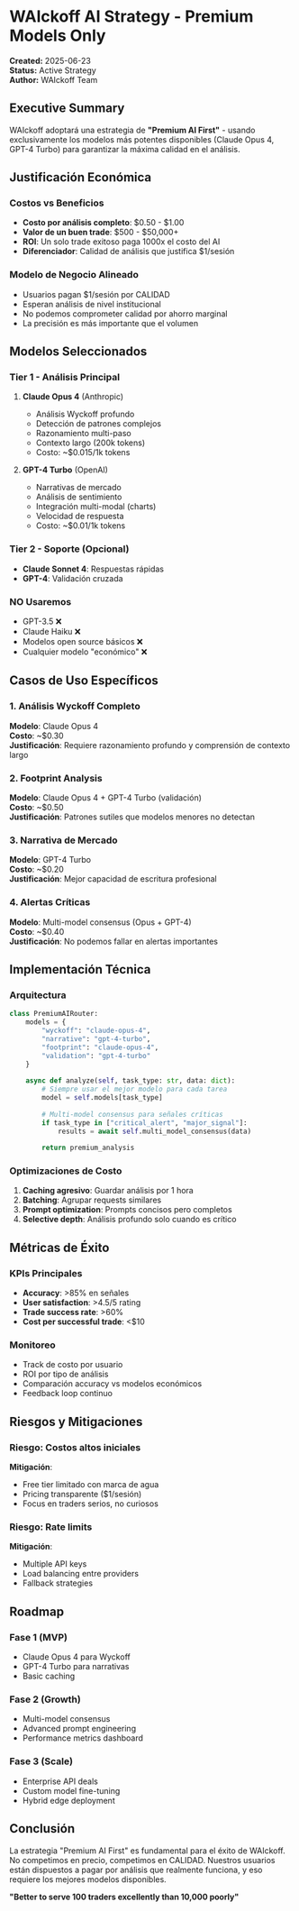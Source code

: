 # WAIckoff AI Strategy - Premium Models Only

**Created:** 2025-06-23  
**Status:** Active Strategy  
**Author:** WAIckoff Team  

## Executive Summary

WAIckoff adoptará una estrategia de **"Premium AI First"** - usando exclusivamente los modelos más potentes disponibles (Claude Opus 4, GPT-4 Turbo) para garantizar la máxima calidad en el análisis.

## Justificación Económica

### Costos vs Beneficios
- **Costo por análisis completo**: $0.50 - $1.00
- **Valor de un buen trade**: $500 - $50,000+
- **ROI**: Un solo trade exitoso paga 1000x el costo del AI
- **Diferenciador**: Calidad de análisis que justifica $1/sesión

### Modelo de Negocio Alineado
- Usuarios pagan $1/sesión por CALIDAD
- Esperan análisis de nivel institucional
- No podemos comprometer calidad por ahorro marginal
- La precisión es más importante que el volumen

## Modelos Seleccionados

### Tier 1 - Análisis Principal
1. **Claude Opus 4** (Anthropic)
   - Análisis Wyckoff profundo
   - Detección de patrones complejos
   - Razonamiento multi-paso
   - Contexto largo (200k tokens)
   - Costo: ~$0.015/1k tokens

2. **GPT-4 Turbo** (OpenAI)
   - Narrativas de mercado
   - Análisis de sentimiento
   - Integración multi-modal (charts)
   - Velocidad de respuesta
   - Costo: ~$0.01/1k tokens

### Tier 2 - Soporte (Opcional)
- **Claude Sonnet 4**: Respuestas rápidas
- **GPT-4**: Validación cruzada

### NO Usaremos
- GPT-3.5 ❌
- Claude Haiku ❌
- Modelos open source básicos ❌
- Cualquier modelo "económico" ❌

## Casos de Uso Específicos

### 1. Análisis Wyckoff Completo
**Modelo**: Claude Opus 4  
**Costo**: ~$0.30  
**Justificación**: Requiere razonamiento profundo y comprensión de contexto largo

### 2. Footprint Analysis
**Modelo**: Claude Opus 4 + GPT-4 Turbo (validación)  
**Costo**: ~$0.50  
**Justificación**: Patrones sutiles que modelos menores no detectan

### 3. Narrativa de Mercado
**Modelo**: GPT-4 Turbo  
**Costo**: ~$0.20  
**Justificación**: Mejor capacidad de escritura profesional

### 4. Alertas Críticas
**Modelo**: Multi-model consensus (Opus + GPT-4)  
**Costo**: ~$0.40  
**Justificación**: No podemos fallar en alertas importantes

## Implementación Técnica

### Arquitectura
```python
class PremiumAIRouter:
    models = {
        "wyckoff": "claude-opus-4",
        "narrative": "gpt-4-turbo",
        "footprint": "claude-opus-4",
        "validation": "gpt-4-turbo"
    }
    
    async def analyze(self, task_type: str, data: dict):
        # Siempre usar el mejor modelo para cada tarea
        model = self.models[task_type]
        
        # Multi-model consensus para señales críticas
        if task_type in ["critical_alert", "major_signal"]:
            results = await self.multi_model_consensus(data)
        
        return premium_analysis
```

### Optimizaciones de Costo
1. **Caching agresivo**: Guardar análisis por 1 hora
2. **Batching**: Agrupar requests similares
3. **Prompt optimization**: Prompts concisos pero completos
4. **Selective depth**: Análisis profundo solo cuando es crítico

## Métricas de Éxito

### KPIs Principales
- **Accuracy**: >85% en señales
- **User satisfaction**: >4.5/5 rating
- **Trade success rate**: >60%
- **Cost per successful trade**: <$10

### Monitoreo
- Track de costo por usuario
- ROI por tipo de análisis
- Comparación accuracy vs modelos económicos
- Feedback loop continuo

## Riesgos y Mitigaciones

### Riesgo: Costos altos iniciales
**Mitigación**: 
- Free tier limitado con marca de agua
- Pricing transparente ($1/sesión)
- Focus en traders serios, no curiosos

### Riesgo: Rate limits
**Mitigación**:
- Multiple API keys
- Load balancing entre providers
- Fallback strategies

## Roadmap

### Fase 1 (MVP)
- Claude Opus 4 para Wyckoff
- GPT-4 Turbo para narrativas
- Basic caching

### Fase 2 (Growth)
- Multi-model consensus
- Advanced prompt engineering
- Performance metrics dashboard

### Fase 3 (Scale)
- Enterprise API deals
- Custom model fine-tuning
- Hybrid edge deployment

## Conclusión

La estrategia "Premium AI First" es fundamental para el éxito de WAIckoff. No competimos en precio, competimos en CALIDAD. Nuestros usuarios están dispuestos a pagar por análisis que realmente funciona, y eso requiere los mejores modelos disponibles.

**"Better to serve 100 traders excellently than 10,000 poorly"**
